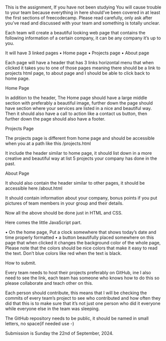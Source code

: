 This is the assignment, If you have not been studying You will cause trouble to your team because everything in here should’ve been covered in at least the first sections of freecodecamp. Please read carefully, only ask after you’ve read and discussed with your team and something is totally unclear. 

Each team will create a beautiful looking web page that contains the following information of a certain company, it can be any company it’s up to you. 

It will have 3 linked pages 
•⁠  ⁠Home page 
•⁠  ⁠⁠Projects page
•⁠  ⁠⁠About page 

Each page will have a header that has 3 links horizontal menu that when clicked it takes you to one of those pages meaning there should be a link to projects html page, to about page and I should be able to click back to home page. 

Home Page 

In addition to the header, The Home page should have a large middle section with preferably a beautiful  image, further down the page should have section where your services are listed in a nice and beautiful way. Then it should also have a call to action like a contact us button, then further down the page should also have a footer. 


Projects Page 

The projects page is different from home page and should be accessible when you at a path like this /projects.html 

It include the header similar to home page, it should list down in a more creative and beautiful way at list 5 projects your company has done in the past. 

About Page 

It should also contain the header similar to other pages, it should be accessible here /about.html 

It should contain information about your company, bonus points if you put pictures of team members in your group and their details. 

Now all the above should be done just in HTML and CSS. 

Here comes the little JavaScript part. 

•⁠  ⁠On the home page, Put a clock somewhere that shows today’s date and time properly formatted 
•⁠  ⁠⁠a button beautifully placed somewhere on this page that when clicked it changes the background color of the whole page, Please note that the colors should be nice colors that make it easy to read the text. Don’t blue colors like red when the text is black. 


How to submit. 

Every team needs to host their projects preferably on GitHub, ine I also need to see the link, each team has someone who knows how to do this so please collaborate and teach other on this. 

Each person should contribute, this means that I will be checking the commits of every team’s project to see who contributed and how often they did that this is to make sure that it’s not just one person who did it everyone while everyone else in the team was sleeping. 

The GitHub repository needs to be public, it should be named in small letters, no space(if needed use -) 

Submission is Sunday the 22nd of September, 2024. 
